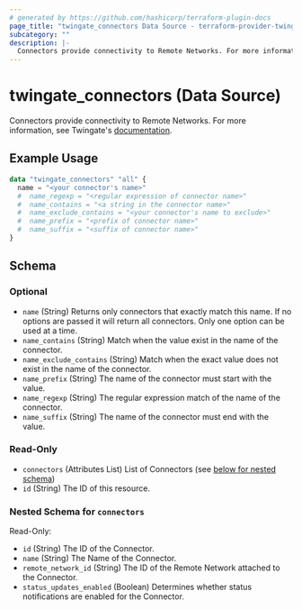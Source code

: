 ```yaml
---
# generated by https://github.com/hashicorp/terraform-plugin-docs
page_title: "twingate_connectors Data Source - terraform-provider-twingate"
subcategory: ""
description: |-
  Connectors provide connectivity to Remote Networks. For more information, see Twingate's documentation https://docs.twingate.com/docs/understanding-access-nodes.
---
```


# twingate_connectors (Data Source)

Connectors provide connectivity to Remote Networks. For more information, see Twingate's [documentation](https://docs.twingate.com/docs/understanding-access-nodes).

## Example Usage

```terraform
data "twingate_connectors" "all" {
  name = "<your connector's name>"
  #  name_regexp = "<regular expression of connector name>"
  #  name_contains = "<a string in the connector name>"
  #  name_exclude_contains = "<your connector's name to exclude>"
  #  name_prefix = "<prefix of connector name>"
  #  name_suffix = "<suffix of connector name>"
}
```

<!-- schema generated by tfplugindocs -->
## Schema

### Optional

- `name` (String) Returns only connectors that exactly match this name. If no options are passed it will return all connectors. Only one option can be used at a time.
- `name_contains` (String) Match when the value exist in the name of the connector.
- `name_exclude_contains` (String) Match when the exact value does not exist in the name of the connector.
- `name_prefix` (String) The name of the connector must start with the value.
- `name_regexp` (String) The regular expression match of the name of the connector.
- `name_suffix` (String) The name of the connector must end with the value.

### Read-Only

- `connectors` (Attributes List) List of Connectors (see [below for nested schema](#nestedatt--connectors))
- `id` (String) The ID of this resource.

<a id="nestedatt--connectors"></a>
### Nested Schema for `connectors`

Read-Only:

- `id` (String) The ID of the Connector.
- `name` (String) The Name of the Connector.
- `remote_network_id` (String) The ID of the Remote Network attached to the Connector.
- `status_updates_enabled` (Boolean) Determines whether status notifications are enabled for the Connector.
